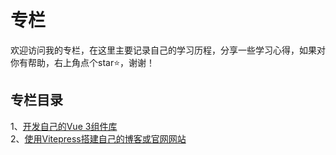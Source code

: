 # 专栏

欢迎访问我的专栏，在这里主要记录自己的学习历程，分享一些学习心得，如果对你有帮助，右上角点个star⭐，谢谢！

## 专栏目录

1、[开发自己的Vue 3组件库](/columns/create-keep-design) <br />
2、[使用Vitepress搭建自己的博客或官网网站](/columns/vitepress)
